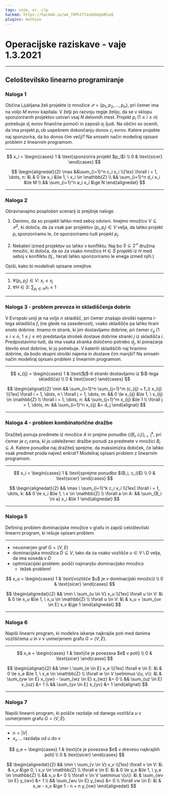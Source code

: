 ```yaml
---
tags: vaje, or, clp
hackmd: https://hackmd.io/w4_7OPkIT7asbGkUpUR1oQ
plugins: mathjax
---
```

# Operacijske raziskave - vaje 1.3.2021

---

## Celoštevilsko linearno programiranje

### Naloga 1

Občina Ljubljana želi projekte iz množice $\mathcal{P} = \lbrace {p_1}, {p_2}, \dots, {p_n} \rbrace$, pri čemer ima na voljo $M$ evrov kapitala. V želji po razvoju regije želijo, da se v sklopu sponzoriranih projektov ustvari vsaj $N$ delovnih mest. Projekt ${p_i}$ ($1 \le i \le n)$ potrebuje ${d_i}$ evrov finančne pomoči in zaposli ${a_i}$ ljudi. Na občini so ocenili, da ima projekt ${p_i}$ ob uspešnem dokončanju donos $c_i$ evrov. Katere projekte naj sponzorira, da bo donos čim večji? Na smiseln način modeliraj opisani problem z linearnim programom.

----

$$
x_i = \begin{cases}
1 & \text{sponzorira projekt $p_i$} \\
0 & \text{sicer}
\end{cases}
$$

$$
\begin{alignedat}{2}
\max &&\sum_{i=1}^n c_i x_i \\[1ex]
\forall i = 1, \dots, n: &\ & 0 \le x_i &\le 1, \ x_i \in \mathbb{Z} \\
&& \sum_{i=1}^n d_i x_i &\le M \\
&& \sum_{i=1}^n a_i x_i &\ge N
\end{alignedat}
$$

---

### Naloga 2

Obravnavajmo posplošen scenarij iz prejšnje naloge.

1. Denimo, da so projekti lahko med seboj odvisni. Imejmo množico $V \subseteq \mathcal{P}^2$, ki določa, da za vsak par projektov $({p_i}, {p_j}) \in V$ velja, da lahko projekt ${p_i}$ sponzoriramo le, če sponzoriramo tudi projekt ${p_j}$.

2. Nekateri izmed projektov so lahko v konfliktu. Naj bo $S \subseteq 2^\mathcal{P}$ družina množic, ki določa, da so za vsako množico $H \in S$ projekti iz $H$ med seboj v konfliktu (tj., hkrati lahko sponzoriramo le enega izmed njih.)

Opiši, kako bi modelirali opisane omejitve.

----

1. $\forall ({p_i}, {p_j}) \in V: \ {x_i} \le {x_j}$
2. $\forall H \in S: \ {\sum_{{p_i} \in H}} {x_i} \le 1$

---

### Naloga 3 - problem prevoza in skladiščenja dobrin

V Evropski uniji je na voljo $n$ skladišč, pri čemer znašajo stroški najema $i$-tega skladišča ${f_i}$ (ne glede na zasedenost), vsako skladišče pa lahko hrani enoto dobrine. Imamo $m$ strank, ki jim dostavljamo dobrine, pri čemer ${c_{ij}}$ ($1 \le i \le n$, $1 \le j \le m$) predstavlja strošek dostave dobrine stranki $j$ iz skladišča $i$. Predpostavimo tudi, da ima vsaka stranka določeno potrebo ${d_j}$, ki ponazarja število enot dobrine, ki jo potrebuje. V katerih skladiščih naj hranimo dobrine, da bodo skupni stroški najema in dostave čim manjši? Na smiseln način modeliraj opisani problem z linearnim programom.

----

$$
x_{ij} = \begin{cases}
1 & \text{$j$-ti stranki dostavljamo iz $i$-tega skladišča} \\
0 & \text{sicer}
\end{cases}
$$

$$
\begin{alignat}{2}
\min && \sum_{i=1}^n \sum_{j=1}^m (c_{ij} + f_i) x_{ij} \\[1ex]
\forall i = 1, \dots, n \ \forall j = 1, \dots, m: && 0 \le x_{ij} &\le 1, \ x_{ij} \in \mathbb{Z} \\
\forall i = 1, \dots, n: && \sum_{j=1}^m x_{ij} &\le 1 \\
\forall j = 1, \dots, m: && \sum_{i=1}^n x_{ij} &= d_j
\end{alignat}
$$

---

### Naloga 4 - problem kombinatorične dražbe

Dražitelj ponuja predmete iz množice $A$ in prejme ponudbe $\lbrace ({B_i}, {c_i}) \rbrace{_{i=1}^k}$, pri čemer je ${c_i}$ cena, ki jo udeleženec dražbe ponudi za predmete v množici ${B_i} \subseteq A$. Katere ponudbe naj dražitelj sprejme, da maksimizira dobiček, če lahko vsak predmet proda največ enkrat? Modeliraj opisani problem z linearnim programom.

----

$$
x_i = \begin{cases}
1 & \text{sprejme ponudbo $(B_i, c_i)$} \\
0 & \text{sicer}
\end{cases}
$$

$$
\begin{alignedat}{2}
&& \max \ \sum_{i=1}^k c_i x_i \\[1ex]
\forall i = 1, \dots, k: && 0 \le x_i &\le 1, \ x \in \mathbb{Z} \\
\forall a \in A: && \sum_{B_i \ni a} x_i &\le 1
\end{alignedat}
$$

---

### Naloga 5

Definiraj problem dominacijske množice v grafu in zapiši celoštevilski linearni program, ki rešuje opisani problem.

----

* neusmerjen graf $G = (V, E)$
* dominacijska množica $D \subseteq V$, tako da za vsako vozlišče $u \in V \setminus D$ velja, da ima soseda v $D$
* optimizacijski problem: poišči najmanjšo dominacijsko množico
  - težek problem!

$$
x_u = \begin{cases}
1 & \text{vozlišče $u$ je v dominacijski množici} \\
0 & \text{sicer}
\end{cases}
$$

$$
\begin{alignedat}{2}
&& \min \ \sum_{u \in V} x_u \\[1ex]
\forall u \in V: &\ & 0 \le x_u &\le 1, \ x_u \in \mathbb{Z} \\
\forall u \in V: &\ & x_u + \sum_{uv \in E} x_v &\ge 1
\end{alignedat}
$$

---

### Naloga 6

Napiši linearni program, ki modelira iskanje najkrajše poti med danima vozliščema $u$ in $v$ v usmerjenem grafu $G = (V, E)$.

----

$$
x_e = \begin{cases}
1 & \text{če je povezava $e$ v poti} \\
0 & \text{sicer}
\end{cases}
$$

$$
\begin{alignat}{2}
&& \min \ \sum_{e \in E} x_e \\[1ex]
\forall e \in E: &\ & 0 \le x_e &\le 1, \ x_e \in \mathbb{Z} \\
\forall w \in V \setminus \{u, v\}: &\ & \sum_{yw \in E} x_{yw} - \sum_{wz \in E} x_{wz} &= 0 \\
&& \sum_{uz \in E} x_{uz} &= 1 \\
&& \sum_{yv \in E} x_{yv} &= 1
\end{alignat}
$$

---

### Naloga 7

Napiši linearni program, ki poišče razdalje od danega vozlišča $u$ v usmerjenem grafu $G = (V, E)$.

----

* $n = \vert V \vert$
* ${x_v}$ ... razdalja od $u$ do $v$

$$
y_e = \begin{cases}
1 & \text{če je povezava $e$ v drevesu najkrajših poti} \\
0 & \text{sicer}
\end{cases}
$$

$$
\begin{alignedat}{2}
&& \min \ \sum_{v \in V} x_v \\[1ex]
\forall v \in V: &\ & x_v &\ge 0, \ x_v \in \mathbb{Z} \\
\forall e \in E: &\ & 0 \le y_e &\le 1, \ y_e \in \mathbb{Z} \\
&& x_u &= 0 \\
\forall v \in V \setminus \{u\}: &\ & \sum_{wv \in E} y_{wv} &= 1 \\
&& \sum_{wu \in E} y_{wu} &= 0 \\
\forall vw \in E: &\ & x_w - x_v &\ge 1 - n + n y_{vw}
\end{alignedat}
$$
